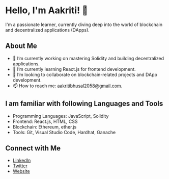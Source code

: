 # Hello, I'm Aakriti! 👋

I'm a passionate learner, currently diving deep into the world of blockchain and decentralized applications (DApps).

## About Me

- 🔭 I’m currently working on mastering Solidity and building decentralized applications.
- 🌱 I’m currently learning React.js for frontend development.
- 👯 I’m looking to collaborate on blockchain-related projects and DApp development.
- 📫 How to reach me: aakritibhusal2058@gmail.com.

## I am familiar with following Languages and Tools

- Programming Languages: JavaScript, Solidity
- Frontend: React.js, HTML, CSS
- Blockchain: Ethereum, ether.js
- Tools: Git, Visual Studio Code, Hardhat, Ganache

## Connect with Me

- [LinkedIn](https://www.linkedin.com/in/aakriti-bhusal-39b8912a4/)
- [Twitter](https://twitter.com/aak_ritie)
- [Website](https://www.aakritibhusal.com.np)
